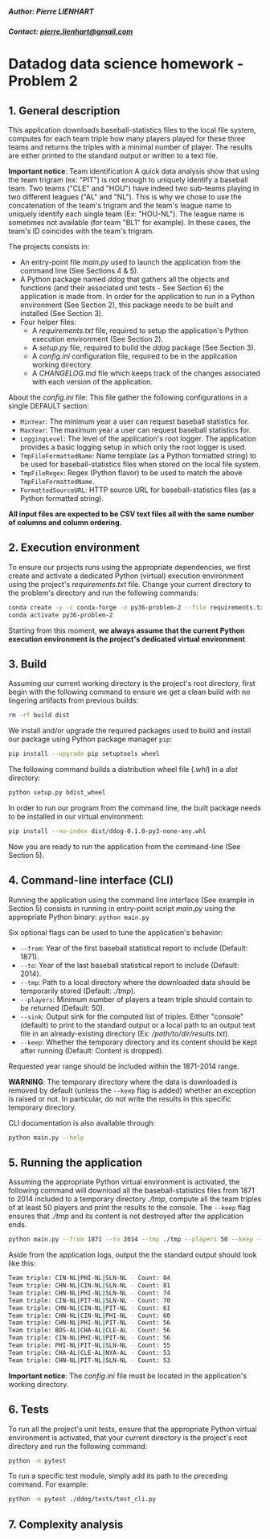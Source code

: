 ##### Author: Pierre LIENHART
##### Contact: pierre.lienhart@gmail.com

# Datadog data science homework - Problem 2

## 1. General description
This application downloads baseball-statistics files to the local file system, computes for each team triple how many
players played for these three teams and returns the triples with a minimal number of player. The results are either printed
to the standard output or written to a text file. 
 
**Important notice**: Team identification
A quick data analysis show that using the team trigram (ex: "PIT") is not enough to uniquely identify a baseball team. Two
teams ("CLE" and "HOU") have indeed two sub-teams playing in two different leagues ("AL" and "NL"). This is why we chose
to use the concatenation of the team's trigram and the team's league name to uniquely identify each single team (Ex: "HOU-NL"). 
The league name is sometimes not available (for team "BL1" for example). In these cases, the team's ID coincides with the 
team's trigram. 

The projects consists in: 
* An entry-point file *main.py* used to launch the application from the command line (See Sections 4 & 5).
* A Python package named *ddog* that gathers all the objects and functions (and their associated unit tests - See 
Section 6) the application is made from. In order for the application to run in a Python environment (See Section 2), 
this package needs to be built and installed (See Section 3).
* Four helper files:
    * A *requirements.txt* file, required to setup the application's Python execution environment (See Section 2).
    * A *setup.py* file, required to build the *ddog* package (See Section 3).
    * A *config.ini* configuration file, required to be in the application working directory.
    * A *CHANGELOG.md* file which keeps track of the changes associated with each version of the application.

About the *config.ini* file: This file gather the following configurations in a single DEFAULT section:
* `MinYear`: The minimum year a user can request baseball statistics for.
* `MaxYear`: The maximum year a user can request baseball statistics for.
* `LoggingLevel`: The level of the application's root logger. The application provides a basic logging setup in which 
only the root logger is used.
* `TmpFileFormattedName`: Name template (as a Python formatted string) to be used for baseball-statistics files when 
stored on the local file system. 
* `TmpFileRegex`: Regex (Python flavor) to be used to match the above `TmpFileFormattedName`.
* `FormattedSourceURL`: HTTP source URL for baseball-statistics files (as a Python formatted string).

**All input files are expected to be CSV text files all with the same number of columns and column ordering.**

## 2. Execution environment
To ensure our projects runs using the appropriate dependencies, we first create and activate a dedicated Python (virtual)
execution environment using the project's *requirements.txt* file. Change your current directory to the problem's 
directory and run the following commands:

```bash
conda create -y -c conda-forge -n py36-problem-2 --file requirements.txt
conda activate py36-problem-2
```

Starting from this moment, **we always assume that the current Python execution environment is the project's dedicated
virtual environment**.

## 3. Build
Assuming our current working directory is the project's root directory, first begin with the following command to ensure 
we get a clean build with no lingering artifacts from previous builds: 

```bash
rm -rf build dist
```

We install and/or upgrade the required packages used to build and install our package using Python package manager `pip`:
```bash
pip install --upgrade pip setuptools wheel
```

The following command builds a distribution wheel file (*.whl*) in a *dist* directory:
```bash
python setup.py bdist_wheel
```

In order to run our program from the command line, the built package needs to be installed in our virtual environment:
```bash
pip install --no-index dist/ddog-0.1.0-py3-none-any.whl
```

Now you are ready to run the application from the command-line (See Section 5). 

## 4. Command-line interface (CLI)
Running the application using the command line interface (See example in Section 5) consists in running in entry-point
script *main.py* using the appropriate Python binary: `python main.py`

Six optional flags can be used to tune the application's behavior:
* `--from`: Year of the first baseball statistical report to include (Default: 1871).
* `--to`: Year of the last baseball statistical report to include (Default: 2014).
* `--tmp`: Path to a local directory where the downloaded data should be temporarily stored (Default: *./tmp*).
* `--players`: Minimum number of players a team triple should contain to be returned (Default: 50).
* `--sink`: Output sink for the computed list of triples. Either "console" (default) to print to the standard output or a 
local path to an output text file in an already-existing directory (Ex: */path/to/dir/results.txt*).
* `--keep`: Whether the temporary directory and its content should be kept after running (Default: Content is dropped).

Requested year range should be included within the 1871-2014 range.

**WARNING**: The temporary directory where the data is downloaded is removed by default (unless the `--keep` flag is added)
whether an exception is raised or not. In particular, do not write the results in this specific temporary directory.

CLI documentation is also available through:
```bash
python main.py --help
```

## 5. Running the application
Assuming the appropriate Python virtual environment is activated, the following command will download all the baseball-statistics 
files from 1871 to 2014 included to a temporary directory *./tmp*, compute all the team triples of at least 50 players and
print the results to the console. The `--keep` flag ensures that *./tmp* and its content is not destroyed after the 
application ends.

```bash
python main.py --from 1871 --to 2014 --tmp ./tmp --players 50 --keep --sink console
```

Aside from the application logs, output the the standard output should look like this:
```bash
Team triple: CIN-NL|PHI-NL|SLN-NL - Count: 84
Team triple: CHN-NL|CIN-NL|SLN-NL - Count: 81
Team triple: CHN-NL|PHI-NL|SLN-NL - Count: 74
Team triple: CIN-NL|PIT-NL|SLN-NL - Count: 70
Team triple: CHN-NL|CIN-NL|PIT-NL - Count: 61
Team triple: CHN-NL|CIN-NL|PHI-NL - Count: 60
Team triple: CHN-NL|PHI-NL|PIT-NL - Count: 56
Team triple: BOS-AL|CHA-AL|CLE-AL - Count: 56
Team triple: CIN-NL|PHI-NL|PIT-NL - Count: 56
Team triple: PHI-NL|PIT-NL|SLN-NL - Count: 55
Team triple: CHA-AL|CLE-AL|NYA-AL - Count: 53
Team triple: CHN-NL|PIT-NL|SLN-NL - Count: 53
```

**Important notice**: The *config.ini* file must be located in the application's working directory.

## 6. Tests
To run all the project's unit tests, ensure that the appropriate Python virtual environment is activated, that your 
current directory is the project's root directory and run the following command: 
```bash
python -m pytest
```

To run a specific test module, simply add its path to the preceding command. For example:
```bash
python -m pytest ./ddog/tests/test_cli.py
```

## 7. Complexity analysis